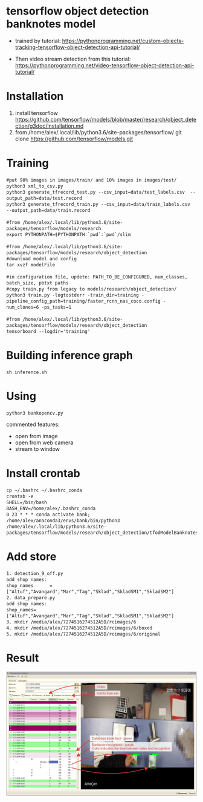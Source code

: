 # tensorflow object detection banknotes model
- trained by tutorial:
https://pythonprogramming.net/custom-objects-tracking-tensorflow-object-detection-api-tutorial/

- Then video stream detection from this tutorial:
https://pythonprogramming.net/video-tensorflow-object-detection-api-tutorial/

# Installation
1. install tensorflow
https://github.com/tensorflow/models/blob/master/research/object_detection/g3doc/installation.md
2. from /home/alex/.local/lib/python3.6/site-packages/tensorflow/
git clone https://github.com/tensorflow/models.git

# Training
```
#put 90% images in images/train/ and 10% images in images/test/
python3 xml_to_csv.py
python3 generate_tfrecord_test.py --csv_input=data/test_labels.csv  --output_path=data/test.record
python3 generate_tfrecord_train.py --csv_input=data/train_labels.csv  --output_path=data/train.record

#from /home/alex/.local/lib/python3.6/site-packages/tensorflow/models/research
export PYTHONPATH=$PYTHONPATH:`pwd`:`pwd`/slim

#from /home/alex/.local/lib/python3.6/site-packages/tensorflow/models/research/object_detection
#download model and config
tar xvzf modelFile

#in configuration file, updete: PATH_TO_BE_CONFIGURED, num_classes, batch_size, pbtxt paths
#copy train.py from legacy to models/research/object_detection/
python3 train.py -logtostderr -train_dir=training -pipeline_config_path=training/faster_rcnn_nas_coco.config -num_clones=6 -ps_tasks=1

#from /home/alex/.local/lib/python3.6/site-packages/tensorflow/models/research/object_detection
tensorboard --logdir='training'
```

# Building inference graph
```
sh inference.sh
```
# Using
```
python3 bankopencv.py
```
commented features:
- open from image
- open from web camera
- stream to window

# Install crontab
```
cp ~/.bashrc ~/.bashrc_conda   
crontab -e   
SHELL=/bin/bash   
BASH_ENV=/home/alex/.bashrc_conda   
0 23 * * * conda activate bank; /home/alex/anaconda3/envs/bank/bin/python3 /home/alex/.local/lib/python3.6/site-packages/tensorflow/models/research/object_detection/tfodModelBanknotes/using/detection_9_off.py
```
# Add store
```
1. detection_9_off.py  
add shop names:  
shop_names      = ["Altuf","Avangard","Mar","Tag","Sklad","SkladSM1","SkladSM2"]  
2. data_prepare.py  
add shop names:  
shop_names=["Altuf","Avangard","Mar","Tag","Sklad","SkladSM1","SkladSM2"]  
3. mkdir /media/alex/7274516274512A5D/rcimages/6  
4. mkdir /media/alex/7274516274512A5D/rcimages/6/boxed  
5. mkdir /media/alex/7274516274512A5D/rcimages/6/original  
```

# Result
![result](./images/2019-11-15_19-03-56.jpg)
